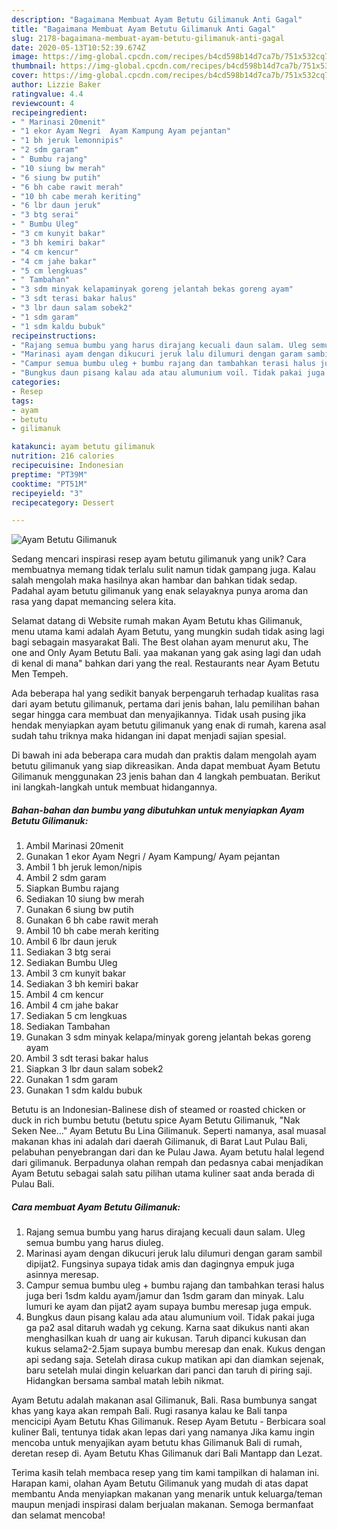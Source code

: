 ```yaml
---
description: "Bagaimana Membuat Ayam Betutu Gilimanuk Anti Gagal"
title: "Bagaimana Membuat Ayam Betutu Gilimanuk Anti Gagal"
slug: 2178-bagaimana-membuat-ayam-betutu-gilimanuk-anti-gagal
date: 2020-05-13T10:52:39.674Z
image: https://img-global.cpcdn.com/recipes/b4cd598b14d7ca7b/751x532cq70/ayam-betutu-gilimanuk-foto-resep-utama.jpg
thumbnail: https://img-global.cpcdn.com/recipes/b4cd598b14d7ca7b/751x532cq70/ayam-betutu-gilimanuk-foto-resep-utama.jpg
cover: https://img-global.cpcdn.com/recipes/b4cd598b14d7ca7b/751x532cq70/ayam-betutu-gilimanuk-foto-resep-utama.jpg
author: Lizzie Baker
ratingvalue: 4.4
reviewcount: 4
recipeingredient:
- " Marinasi 20menit"
- "1 ekor Ayam Negri  Ayam Kampung Ayam pejantan"
- "1 bh jeruk lemonnipis"
- "2 sdm garam"
- " Bumbu rajang"
- "10 siung bw merah"
- "6 siung bw putih"
- "6 bh cabe rawit merah"
- "10 bh cabe merah keriting"
- "6 lbr daun jeruk"
- "3 btg serai"
- " Bumbu Uleg"
- "3 cm kunyit bakar"
- "3 bh kemiri bakar"
- "4 cm kencur"
- "4 cm jahe bakar"
- "5 cm lengkuas"
- " Tambahan"
- "3 sdm minyak kelapaminyak goreng jelantah bekas goreng ayam"
- "3 sdt terasi bakar halus"
- "3 lbr daun salam sobek2"
- "1 sdm garam"
- "1 sdm kaldu bubuk"
recipeinstructions:
- "Rajang semua bumbu yang harus dirajang kecuali daun salam. Uleg semua bumbu yang harus diuleg."
- "Marinasi ayam dengan dikucuri jeruk lalu dilumuri dengan garam sambil dipijat2. Fungsinya supaya tidak amis dan dagingnya empuk juga asinnya meresap."
- "Campur semua bumbu uleg + bumbu rajang dan tambahkan terasi halus juga beri 1sdm kaldu ayam/jamur dan 1sdm garam dan minyak. Lalu lumuri ke ayam dan pijat2 ayam supaya bumbu meresap juga empuk."
- "Bungkus daun pisang kalau ada atau alumunium voil. Tidak pakai juga ga pa2 asal ditaruh wadah yg cekung. Karna saat dikukus nanti akan menghasilkan kuah dr uang air kukusan. Taruh dipanci kukusan dan kukus selama2-2.5jam supaya bumbu meresap dan enak. Kukus dengan api sedang saja. Setelah dirasa cukup matikan api dan diamkan sejenak, baru setelah mulai dingin keluarkan dari panci dan taruh di piring saji. Hidangkan bersama sambal matah lebih nikmat."
categories:
- Resep
tags:
- ayam
- betutu
- gilimanuk

katakunci: ayam betutu gilimanuk 
nutrition: 216 calories
recipecuisine: Indonesian
preptime: "PT39M"
cooktime: "PT51M"
recipeyield: "3"
recipecategory: Dessert

---
```



![Ayam Betutu Gilimanuk](https://img-global.cpcdn.com/recipes/b4cd598b14d7ca7b/751x532cq70/ayam-betutu-gilimanuk-foto-resep-utama.jpg)

Sedang mencari inspirasi resep ayam betutu gilimanuk yang unik? Cara membuatnya memang tidak terlalu sulit namun tidak gampang juga. Kalau salah mengolah maka hasilnya akan hambar dan bahkan tidak sedap. Padahal ayam betutu gilimanuk yang enak selayaknya punya aroma dan rasa yang dapat memancing selera kita.

Selamat datang di Website rumah makan Ayam Betutu khas Gilimanuk, menu utama kami adalah Ayam Betutu, yang mungkin sudah tidak asing lagi bagi sebagain masyarakat Bali. The Best olahan ayam menurut aku, The one and Only Ayam Betutu Bali. yaa makanan yang gak asing lagi dan udah di kenal di mana&#34; bahkan dari yang the real. Restaurants near Ayam Betutu Men Tempeh.

Ada beberapa hal yang sedikit banyak berpengaruh terhadap kualitas rasa dari ayam betutu gilimanuk, pertama dari jenis bahan, lalu pemilihan bahan segar hingga cara membuat dan menyajikannya. Tidak usah pusing jika hendak menyiapkan ayam betutu gilimanuk yang enak di rumah, karena asal sudah tahu triknya maka hidangan ini dapat menjadi sajian spesial.


Di bawah ini ada beberapa cara mudah dan praktis dalam mengolah ayam betutu gilimanuk yang siap dikreasikan. Anda dapat membuat Ayam Betutu Gilimanuk menggunakan 23 jenis bahan dan 4 langkah pembuatan. Berikut ini langkah-langkah untuk membuat hidangannya.

<!--inarticleads1-->

##### Bahan-bahan dan bumbu yang dibutuhkan untuk menyiapkan Ayam Betutu Gilimanuk:

1. Ambil  Marinasi 20menit
1. Gunakan 1 ekor Ayam Negri / Ayam Kampung/ Ayam pejantan
1. Ambil 1 bh jeruk lemon/nipis
1. Ambil 2 sdm garam
1. Siapkan  Bumbu rajang
1. Sediakan 10 siung bw merah
1. Gunakan 6 siung bw putih
1. Gunakan 6 bh cabe rawit merah
1. Ambil 10 bh cabe merah keriting
1. Ambil 6 lbr daun jeruk
1. Sediakan 3 btg serai
1. Sediakan  Bumbu Uleg
1. Ambil 3 cm kunyit bakar
1. Sediakan 3 bh kemiri bakar
1. Ambil 4 cm kencur
1. Ambil 4 cm jahe bakar
1. Sediakan 5 cm lengkuas
1. Sediakan  Tambahan
1. Gunakan 3 sdm minyak kelapa/minyak goreng jelantah bekas goreng ayam
1. Ambil 3 sdt terasi bakar halus
1. Siapkan 3 lbr daun salam sobek2
1. Gunakan 1 sdm garam
1. Gunakan 1 sdm kaldu bubuk


Betutu is an Indonesian-Balinese dish of steamed or roasted chicken or duck in rich bumbu betutu (betutu spice Ayam Betutu Gilimanuk, &#34;Nak Seken Nee…&#34; Ayam Betutu Bu Lina Gilimanuk. Seperti namanya, asal muasal makanan khas ini adalah dari daerah Gilimanuk, di Barat Laut Pulau Bali, pelabuhan penyebrangan dari dan ke Pulau Jawa. Ayam betutu halal legend dari gilimanuk. Berpadunya olahan rempah dan pedasnya cabai menjadikan Ayam Betutu sebagai salah satu pilihan utama kuliner saat anda berada di Pulau Bali. 

<!--inarticleads2-->

##### Cara membuat Ayam Betutu Gilimanuk:

1. Rajang semua bumbu yang harus dirajang kecuali daun salam. Uleg semua bumbu yang harus diuleg.
1. Marinasi ayam dengan dikucuri jeruk lalu dilumuri dengan garam sambil dipijat2. Fungsinya supaya tidak amis dan dagingnya empuk juga asinnya meresap.
1. Campur semua bumbu uleg + bumbu rajang dan tambahkan terasi halus juga beri 1sdm kaldu ayam/jamur dan 1sdm garam dan minyak. Lalu lumuri ke ayam dan pijat2 ayam supaya bumbu meresap juga empuk.
1. Bungkus daun pisang kalau ada atau alumunium voil. Tidak pakai juga ga pa2 asal ditaruh wadah yg cekung. Karna saat dikukus nanti akan menghasilkan kuah dr uang air kukusan. Taruh dipanci kukusan dan kukus selama2-2.5jam supaya bumbu meresap dan enak. Kukus dengan api sedang saja. Setelah dirasa cukup matikan api dan diamkan sejenak, baru setelah mulai dingin keluarkan dari panci dan taruh di piring saji. Hidangkan bersama sambal matah lebih nikmat.


Ayam Betutu adalah makanan asal Gilimanuk, Bali. Rasa bumbunya sangat khas yang kaya akan rempah Bali. Rugi rasanya kalau ke Bali tanpa mencicipi Ayam Betutu Khas Gilimanuk. Resep Ayam Betutu - Berbicara soal kuliner Bali, tentunya tidak akan lepas dari yang namanya Jika kamu ingin mencoba untuk menyajikan ayam betutu khas Gilimanuk Bali di rumah, deretan resep di. Ayam Betutu Khas Gilimanuk dari Bali Mantapp dan Lezat. 

Terima kasih telah membaca resep yang tim kami tampilkan di halaman ini. Harapan kami, olahan Ayam Betutu Gilimanuk yang mudah di atas dapat membantu Anda menyiapkan makanan yang menarik untuk keluarga/teman maupun menjadi inspirasi dalam berjualan makanan. Semoga bermanfaat dan selamat mencoba!

